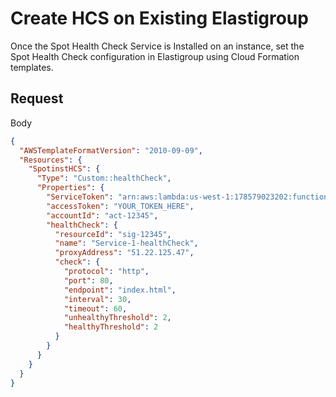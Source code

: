 # Create HCS on Existing Elastigroup

Once the Spot Health Check Service is Installed on an instance, set the Spot Health Check configuration in Elastigroup using Cloud Formation templates.

## Request

Body

```json
{
  "AWSTemplateFormatVersion": "2010-09-09",
  "Resources": {
    "SpotinstHCS": {
      "Type": "Custom::healthCheck",
      "Properties": {
        "ServiceToken": "arn:aws:lambda:us-west-1:178579023202:function:spotinst-cloudformation",
        "accessToken": "YOUR_TOKEN_HERE",
        "accountId": "act-12345",
        "healthCheck": {
          "resourceId": "sig-12345",
          "name": "Service-1-healthCheck",
          "proxyAddress": "51.22.125.47",
          "check": {
            "protocol": "http",
            "port": 80,
            "endpoint": "index.html",
            "interval": 30,
            "timeout": 60,
            "unhealthyThreshold": 2,
            "healthyThreshold": 2
          }
        }
      }
    }
  }
}
```
